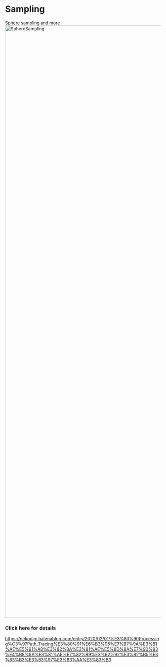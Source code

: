 # Sampling
Sphere sampling and more
<img width="1920" alt="SphereSampling" src="https://user-images.githubusercontent.com/38092328/77642982-ea53ce00-6fa1-11ea-80f2-24aa6d2a4121.png">
### Click here for details
https://nekodigi.hatenablog.com/entry/2020/02/01/%E3%80%90Processing%C3%97Path_Tracing%E3%80%91%E6%B3%95%E7%B7%9A%E3%81%AE%E5%91%A8%E3%82%8A%E3%81%AE%E5%8D%8A%E7%90%83%E4%B8%8A%E3%81%AE%E7%82%B9%E3%82%92%E3%82%B5%E3%83%B3%E3%83%97%E3%83%AA%E3%83%B3
